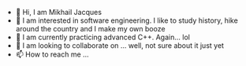 - 👋 Hi, I am Mikhail Jacques
- 👀 I am interested in software engineering. I like to study history, hike around the country and I make my own booze
- 🌱 I am currently practicing advanced C++. Again... lol
- 💞️ I am looking to collaborate on ... well, not sure about it just yet
- 📫 How to reach me ... 

<!---
MikhailJacques/MikhailJacques is a ✨ special ✨ repository because its `README.md` (this file) appears on your GitHub profile.
You can click the Preview link to take a look at your changes.
--->
